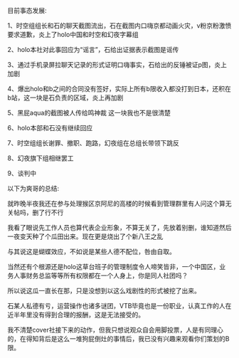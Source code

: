 目前事态发展:

1、时空组组长和石的聊天截图流出，石在截图内口嗨京都动画火灾，v粉京粉激愤要求道歉，炎上了holo中国和时空和幻夜字幕组

2、holo本社对此事回应为“谣言”，石给出证据表示截图是谣传

3、通过手机录屏拉聊天记录的形式证明口嗨事实，石给出的反锤被证p图，炎上加剧

4、爆出holo和b之间的合同没有签好，实际上所有b限收入都没打到日本，还积在b站，这一块是石负责的区域，炎上再加剧

5、黑屁aqua的截图被人传给鸣神裁 这一块我也不是很清楚 

6、holo本部和石没有继续回应

7、时空组组长谢罪、撤职、跑路，幻夜组在总组长带领下跳反

8、幻夜旗下组相继罢工

9、谈判中

以下为爽哥的总结:

就昨晚半夜我还在参与处理猴区京阿尼的高楼的时候看到管理群里有人问这个算无关帖吗，删了行不行

我看了眼说先工作人员也算代表企业形象，不算无关了，先放着别删，谁知道然后一夜变天种了个瓜田出来。现在更是烧出了个新八王之乱

与其说这是蝴蝶效应，不如说是某些人德不配位，咎由自取。

当然还有个根源还是holo这草台班子的管理制度令人啼笑皆非，一个中国区，业务人事财务总监等等所有权限都在一个人身上，你是同人社团吗？

所以说这瓜一直长在那，只是没想到以这么戏剧性的形式被挖了出来。

石某人私德有亏，运营操作也诸多谜团，VTB毕竟也是一份职业，认真工作的人在近半年里没有得到合理的报酬，这是无法接受的。

我不清楚cover社接下来的动作，但我只想说观众自会用脚投票，人是有同理心的，在得知背后是这么一堆狗屁倒灶的事情后，我已没有兴趣来观看你们策划的B限。 
